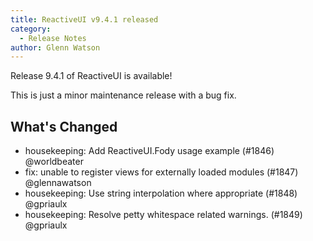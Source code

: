 ```yaml
---
title: ReactiveUI v9.4.1 released
category: 
  - Release Notes
author: Glenn Watson
---
```


Release 9.4.1 of ReactiveUI is available!

This is just a minor maintenance release with a bug fix.

## What's Changed

* housekeeping: Add ReactiveUI.Fody usage example (#1846) @worldbeater
* fix: unable to register views for externally loaded modules (#1847) @glennawatson
* housekeeping: Use string interpolation where appropriate (#1848) @gpriaulx
* housekeeping: Resolve petty whitespace related warnings. (#1849) @gpriaulx